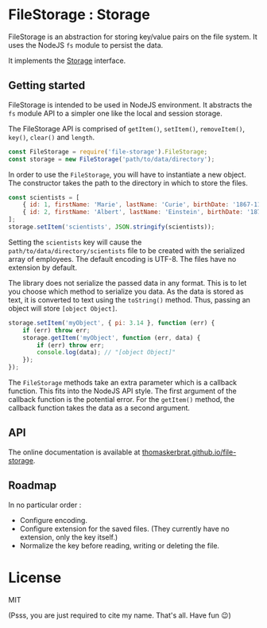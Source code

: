 
# FileStorage : Storage

FileStorage is an abstraction for storing key/value pairs on the file system.
It uses the NodeJS `fs` module to persist the data.

It implements the [Storage](https://html.spec.whatwg.org/multipage/webstorage.html#the-storage-interface) interface.

## Getting started

FileStorage is intended to be used in NodeJS environment.
It abstracts the `fs` module API to a simpler one like the local and session storage.

The FileStorage API is comprised of `getItem()`, `setItem()`, `removeItem()`, `key()`, `clear()` and `length`.

``` javascript
const FileStorage = require('file-storage').FileStorage;
const storage = new FileStorage('path/to/data/directory');
```

In order to use the `FileStorage`, you will have to instantiate a new object.
The constructor takes the path to the directory in which to store the files.

``` javascript
const scientists = [
    { id: 1, firstName: 'Marie', lastName: 'Curie', birthDate: '1867-11-07' },
    { id: 2, firstName: 'Albert', lastName: 'Einstein', birthDate: '1879-03-14' },
];
storage.setItem('scientists', JSON.stringify(scientists));
```

Setting the `scientists` key will cause the `path/to/data/directory/scientists` file to be created
with the serialized array of employees.
The default encoding is UTF-8.
The files have no extension by default.

The library does not serialize the passed data in any format.
This is to let you choose which method to serialize you data.
As the data is stored as text, it is converted to text using the `toString()` method.
Thus, passing an object will store `[object Object]`.

``` javascript
storage.setItem('myObject', { pi: 3.14 }, function (err) {
    if (err) throw err;
    storage.getItem('myObject', function (err, data) {
        if (err) throw err;
        console.log(data); // "[object Object]"
    });
});
```

The `FileStorage` methods take an extra parameter which is a callback function.
This fits into the NodeJS API style.
The first argument of the callback function is the potential error.
For the `getItem()` method, the callback function takes the data as a second argument.

## API

The online documentation is available at
[thomaskerbrat.github.io/file-storage](https://thomaskerbrat.github.io/file-storage/).

## Roadmap

In no particular order :

- Configure encoding.
- Configure extension for the saved files. (They currently have no extension, only the key itself.)
- Normalize the key before reading, writing or deleting the file.

# License

MIT

(Psss, you are just required to cite my name. That's all. Have fun :wink:)
